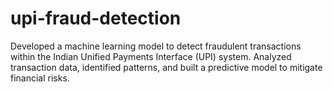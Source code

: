 # upi-fraud-detection
Developed a machine learning model to detect fraudulent transactions within the Indian Unified Payments Interface (UPI) system. Analyzed transaction data, identified patterns, and built a predictive model to mitigate financial risks.
